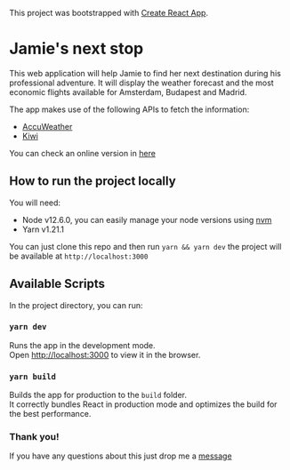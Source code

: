 This project was bootstrapped with [Create React App](https://github.com/facebook/create-react-app).

# Jamie's next stop

This web application will help Jamie to find her next destination during his professional adventure. It will display 
the weather forecast and the most economic flights available for Amsterdam, Budapest and Madrid.

The app makes use of the following APIs to fetch the information:

* [AccuWeather](https://developer.accuweather.com/apis)
* [Kiwi](https://docs.kiwi.com/)

You can check an online version in [here](https://jamies-next-stop.herokuapp.com/)

## How to run the project locally

You will need:

* Node v12.6.0, you can easily manage your node versions using [nvm](https://github.com/nvm-sh/nvm)
* Yarn v1.21.1

You can just clone this repo and then run `yarn && yarn dev` the project will be available at `http://localhost:3000`

## Available Scripts

In the project directory, you can run:

### `yarn dev`

Runs the app in the development mode.<br />
Open [http://localhost:3000](http://localhost:3000) to view it in the browser.

### `yarn build`

Builds the app for production to the `build` folder.<br />
It correctly bundles React in production mode and optimizes the build for the best performance.

### Thank you!

If you have any questions about this just drop me a [message](mailto:amauro85@gmail.com)
